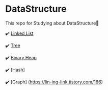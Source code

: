 # DataStructure

This repo for Studying about DataStructure📒

✔️ [Linked List](https://lin-ing-link.tistory.com/126)

✔️ [Tree](https://lin-ing-link.tistory.com/144)

✔️ [Binary Heap](https://lin-ing-link.tistory.com/152)

✔️ [Hash]

✔️ [Graph] (https://lin-ing-link.tistory.com/166)
